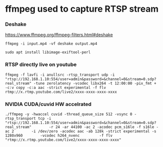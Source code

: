 # ffmpeg used to capture RTSP stream

### Deshake
https://www.ffmpeg.org/ffmpeg-filters.html#deshake
```
ffmpeg -i input.mp4 -vf deshake output.mp4
```


```
sudo apt install libimage-exiftool-perl
```


### RTSP directly live on youtube
```
ffmpeg -f lavfi -i anullsrc -rtsp_transport udp -i "rtsp://192.168.1.10:554/user=admin&password=&channel=0&stream=0.sdp?real_stream" -tune zerolatency -vcodec libx264 -t 12:00:00 -pix_fmt + -c:v copy -c:a aac -strict experimental -f flv rtmp://x.rtmp.youtube.com/live2/xxxx-xxxx-xxxx-xxxx
```

### NVIDIA CUDA/cuvid HW accelrated
```
./ffmpeg -y -hwaccel cuvid -thread_queue_size 512 -vsync 0 -rtsp_transport tcp -i "rtsp://192.168.1.10:554/user=admin&password=&channel=0&stream=0.sdp?real_stream"        -r 24 -ar 44100 -ac 2 -acodec pcm_s16le -f s16le -ac 2        -i /dev/zero -acodec aac -ab 128k -strict experimental -s 1280x960        -vcodec h264_nvenc         -f flv "rtmp://x.rtmp.youtube.com/live2/xxxx-xxxx-xxxx-xxxx"
```
